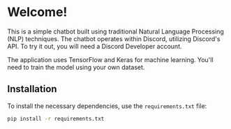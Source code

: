 # Welcome!

This is a simple chatbot built using traditional Natural Language Processing (NLP) techniques. The chatbot operates within Discord, utilizing Discord's API. To try it out, you will need a Discord Developer account.

The application uses TensorFlow and Keras for machine learning. You'll need to train the model using your own dataset.

## Installation

To install the necessary dependencies, use the `requirements.txt` file:

```bash
pip install -r requirements.txt

